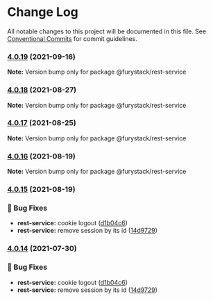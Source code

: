 # Change Log

All notable changes to this project will be documented in this file.
See [Conventional Commits](https://conventionalcommits.org) for commit guidelines.

### [4.0.19](https://github.com/furystack/furystack/compare/@furystack/rest-service@4.0.18...@furystack/rest-service@4.0.19) (2021-09-16)

**Note:** Version bump only for package @furystack/rest-service






### [4.0.18](https://github.com/furystack/furystack/compare/@furystack/rest-service@4.0.17...@furystack/rest-service@4.0.18) (2021-08-27)

**Note:** Version bump only for package @furystack/rest-service






### [4.0.17](https://github.com/furystack/furystack/compare/@furystack/rest-service@4.0.16...@furystack/rest-service@4.0.17) (2021-08-25)

**Note:** Version bump only for package @furystack/rest-service






### [4.0.16](https://github.com/furystack/furystack/compare/@furystack/rest-service@4.0.15...@furystack/rest-service@4.0.16) (2021-08-19)

**Note:** Version bump only for package @furystack/rest-service






### [4.0.15](https://github.com/furystack/furystack/compare/@furystack/rest-service@2.3.2...@furystack/rest-service@4.0.15) (2021-08-19)


### 🐛 Bug Fixes

* **rest-service:** cookie logout ([d1b04c6](https://github.com/furystack/furystack/commit/d1b04c6d976951b74c7880ab57e5676618dd5bb2))
* **rest-service:** remove session by its id ([14d9729](https://github.com/furystack/furystack/commit/14d9729c1e9581bb86ef0d87b93b3ec65056bc29))




### [4.0.14](https://github.com/furystack/furystack/compare/@furystack/rest-service@2.3.2...@furystack/rest-service@4.0.14) (2021-07-30)


### 🐛 Bug Fixes

* **rest-service:** cookie logout ([d1b04c6](https://github.com/furystack/furystack/commit/d1b04c6d976951b74c7880ab57e5676618dd5bb2))
* **rest-service:** remove session by its id ([14d9729](https://github.com/furystack/furystack/commit/14d9729c1e9581bb86ef0d87b93b3ec65056bc29))
